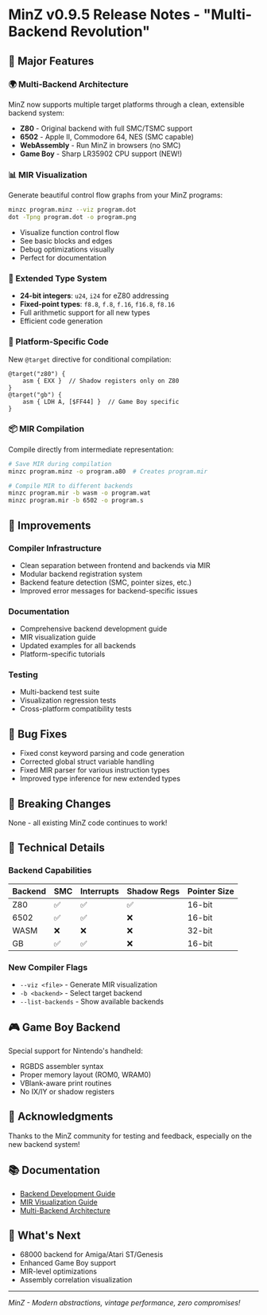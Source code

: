 # MinZ v0.9.5 Release Notes - "Multi-Backend Revolution"

## 🎉 Major Features

### 🌍 Multi-Backend Architecture
MinZ now supports multiple target platforms through a clean, extensible backend system:
- **Z80** - Original backend with full SMC/TSMC support
- **6502** - Apple II, Commodore 64, NES (SMC capable)
- **WebAssembly** - Run MinZ in browsers (no SMC)
- **Game Boy** - Sharp LR35902 CPU support (NEW!)

### 📊 MIR Visualization
Generate beautiful control flow graphs from your MinZ programs:
```bash
minzc program.minz --viz program.dot
dot -Tpng program.dot -o program.png
```
- Visualize function control flow
- See basic blocks and edges
- Debug optimizations visually
- Perfect for documentation

### 🔢 Extended Type System
- **24-bit integers**: `u24`, `i24` for eZ80 addressing
- **Fixed-point types**: `f8.8`, `f.8`, `f.16`, `f16.8`, `f8.16`
- Full arithmetic support for all new types
- Efficient code generation

### 🎯 Platform-Specific Code
New `@target` directive for conditional compilation:
```minz
@target("z80") {
    asm { EXX }  // Shadow registers only on Z80
}
@target("gb") {
    asm { LDH A, [$FF44] }  // Game Boy specific
}
```

### 📦 MIR Compilation
Compile directly from intermediate representation:
```bash
# Save MIR during compilation
minzc program.minz -o program.a80  # Creates program.mir

# Compile MIR to different backends
minzc program.mir -b wasm -o program.wat
minzc program.mir -b 6502 -o program.s
```

## 🚀 Improvements

### Compiler Infrastructure
- Clean separation between frontend and backends via MIR
- Modular backend registration system
- Backend feature detection (SMC, pointer sizes, etc.)
- Improved error messages for backend-specific issues

### Documentation
- Comprehensive backend development guide
- MIR visualization guide
- Updated examples for all backends
- Platform-specific tutorials

### Testing
- Multi-backend test suite
- Visualization regression tests
- Cross-platform compatibility tests

## 🐛 Bug Fixes
- Fixed const keyword parsing and code generation
- Corrected global struct variable handling
- Fixed MIR parser for various instruction types
- Improved type inference for new extended types

## 📝 Breaking Changes
None - all existing MinZ code continues to work!

## 🔧 Technical Details

### Backend Capabilities
| Backend | SMC | Interrupts | Shadow Regs | Pointer Size |
|---------|-----|------------|-------------|--------------|
| Z80     | ✅  | ✅         | ✅          | 16-bit       |
| 6502    | ✅  | ✅         | ❌          | 16-bit       |
| WASM    | ❌  | ❌         | ❌          | 32-bit       |
| GB      | ✅  | ✅         | ❌          | 16-bit       |

### New Compiler Flags
- `--viz <file>` - Generate MIR visualization
- `-b <backend>` - Select target backend
- `--list-backends` - Show available backends

## 🎮 Game Boy Backend
Special support for Nintendo's handheld:
- RGBDS assembler syntax
- Proper memory layout (ROM0, WRAM0)
- VBlank-aware print routines
- No IX/IY or shadow registers

## 🙏 Acknowledgments
Thanks to the MinZ community for testing and feedback, especially on the new backend system!

## 📚 Documentation
- [Backend Development Guide](docs/BACKEND_DEVELOPMENT_GUIDE.md)
- [MIR Visualization Guide](docs/MIR_VISUALIZATION_GUIDE.md)
- [Multi-Backend Architecture](docs/128_Multi_Backend_Architecture_Complete.md)

## 🚀 What's Next
- 68000 backend for Amiga/Atari ST/Genesis
- Enhanced Game Boy support
- MIR-level optimizations
- Assembly correlation visualization

---
*MinZ - Modern abstractions, vintage performance, zero compromises!*